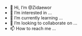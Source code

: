 - 👋 Hi, I’m @Zidaewor
- 👀 I’m interested in ...
- 🌱 I’m currently learning ...
- 💞️ I’m looking to collaborate on ...
- 📫 How to reach me ...

<!---
Zidaewor/Zidaewor is a ✨ special ✨ repository because its `README.md` (this file) appears on your GitHub profile.
You can click the Preview link to take a look at your changes.
--->
